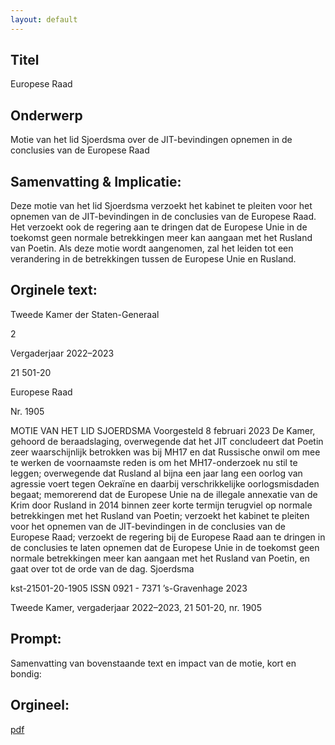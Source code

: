 ```yaml
---
layout: default
---
```

## Titel
Europese Raad
## Onderwerp
Motie van het lid Sjoerdsma over de JIT-bevindingen opnemen in de conclusies van de Europese Raad
## Samenvatting & Implicatie:

Deze motie van het lid Sjoerdsma verzoekt het kabinet te pleiten voor het opnemen van de JIT-bevindingen in de conclusies van de Europese Raad. Het verzoekt ook de regering aan te dringen dat de Europese Unie in de toekomst geen normale betrekkingen meer kan aangaan met het Rusland van Poetin. Als deze motie wordt aangenomen, zal het leiden tot een verandering in de betrekkingen tussen de Europese Unie en Rusland.
## Orginele text:


Tweede Kamer der Staten-Generaal

2

Vergaderjaar 2022–2023

21 501-20

Europese Raad

Nr. 1905

MOTIE VAN HET LID SJOERDSMA
Voorgesteld 8 februari 2023
De Kamer,
gehoord de beraadslaging,
overwegende dat het JIT concludeert dat Poetin zeer waarschijnlijk
betrokken was bij MH17 en dat Russische onwil om mee te werken de
voornaamste reden is om het MH17-onderzoek nu stil te leggen;
overwegende dat Rusland al bijna een jaar lang een oorlog van agressie
voert tegen Oekraïne en daarbij verschrikkelijke oorlogsmisdaden begaat;
memorerend dat de Europese Unie na de illegale annexatie van de Krim
door Rusland in 2014 binnen zeer korte termijn terugviel op normale
betrekkingen met het Rusland van Poetin;
verzoekt het kabinet te pleiten voor het opnemen van de JIT-bevindingen
in de conclusies van de Europese Raad;
verzoekt de regering bij de Europese Raad aan te dringen in de conclusies
te laten opnemen dat de Europese Unie in de toekomst geen normale
betrekkingen meer kan aangaan met het Rusland van Poetin,
en gaat over tot de orde van de dag.
Sjoerdsma

kst-21501-20-1905
ISSN 0921 - 7371
’s-Gravenhage 2023

Tweede Kamer, vergaderjaar 2022–2023, 21 501-20, nr. 1905


## Prompt:
Samenvatting van bovenstaande text en impact van de motie, kort en bondig:

## Orgineel:
[pdf](https://gegevensmagazijn.tweedekamer.nl/OData/v4/2.0/Document(d448d590-efbb-4940-a23e-839bb3645990)/resource)
